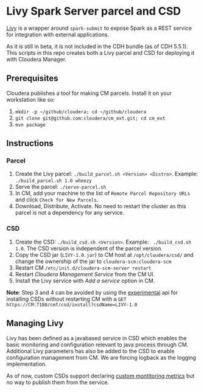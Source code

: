 # Livy Spark Server parcel and CSD 

[Livy](https://github.com/cloudera/hue/tree/master/apps/spark/java#welcome-to-livy-the-rest-spark-server) is a wrapper 
around `spark-submit` to expose Spark as a REST service for integration with external applications. 

As it is still in beta, it is not included in the CDH bundle (as of CDH 5.5.1). This scripts in this repo creates both 
a Livy parcel and CSD for deploying it with Cloudera Manager.

## Prerequisites

Cloudera publishes a tool for making CM parcels. Install it on your workstation like so:

1. `mkdir -p ~/github/cloudera; cd ~/github/cloudera`
2. `git clone git@github.com:cloudera/cm_ext.git; cd cm_ext`
3. `mvn package`

## Instructions

### Parcel
1. Create the Livy parcel: `./build_parcel.sh <Version> <Distro>`. Example: `./build_parcel.sh 1.0 wheezy`
2. Serve the parcel: `./serve-parcel.sh`
3. In CM, add your machine to the list of `Remote Parcel Repository URLs` and click `Check for New Parcels`.
4. Download, Distribute, Activate. No need to restart the cluster as this parcel is not a dependency for any service.

### CSD
1. Create the CSD: `./build_csd.sh <Version>`. Example: ` ./build_csd.sh 1.0`. The CSD version is independent of the 
parcel version.
2. Copy the CSD jar (`LIVY-1.0.jar`) to CM host at `/opt/cloudera/csd/` and change the ownership of the jar to 
`﻿cloudera-scm:cloudera-scm`
3. Restart CM `﻿/etc/init.d/cloudera-scm-server restart`
4. Restart _﻿Cloudera Management Service_ from the CM UI.
5. Install the Livy service with _Add a service_ option in CM.


**Note**: Step 3 and 4 can be avoided by using the 
[experimental](https://github.com/cloudera/cm_ext/wiki/CSD-Developer-Tricks-and-Tools#partial-installation-development-mode-only) 
api for installing CSDs without restarting CM with a `GET https://CM:7180/cmf/csd/install?csdName=LIVY-1.0`

## Managing Livy
Livy has been defined as a javabased service in CSD which enables the basic monitoring and configuration relevant to 
java process through CM. Additional Livy parameters has also be added to the CSD to enable configuration management 
from CM. We are forcing logback as the logging implementation.

As of now, custom CSDs support declaring 
[custom montitoring metrics](https://github.com/cloudera/cm_ext/wiki/Service-Monitoring-Descriptor-Language-Reference) 
but no way to publish them from the service.